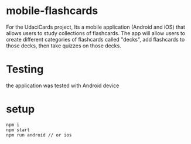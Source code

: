 # mobile-flashcards
For the UdaciCards project, Its a mobile application (Android and iOS) that allows users to study collections of flashcards.
The app will allow users to create different categories of flashcards called "decks", add flashcards to those decks, then take quizzes on those decks.

# Testing
the application was tested with Android device

# setup
```
npm i
npm start
npm run android // or ios
```
